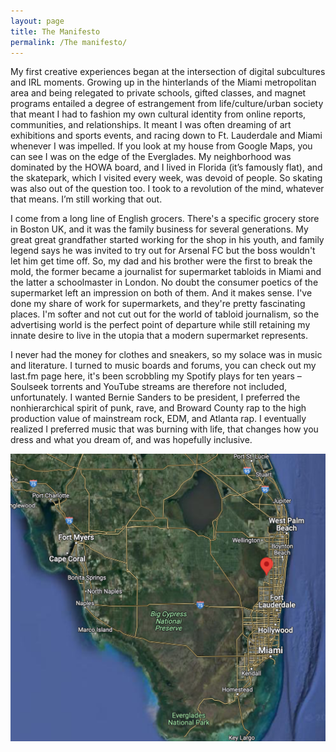 ```yaml
---
layout: page
title: The Manifesto
permalink: /The manifesto/
---
```

My first creative experiences began at the intersection of digital subcultures and IRL moments. Growing up in the hinterlands of the Miami metropolitan area and 
being relegated to private schools, gifted classes, and magnet programs entailed a degree of estrangement from life/culture/urban society that meant I had to fashion
my own cultural identity from online reports, communities, and relationships. It meant I was often dreaming of art exhibitions and sports events, and racing down to Ft.
Lauderdale and Miami whenever I was impelled. If you look at my house from Google Maps, you can see I was on the edge of the Everglades. My neighborhood was dominated
by the HOWA board, and I lived in Florida (it’s famously flat), and the skatepark, which I visited every week, was devoid of people. So skating was also out of the question too. I took to a revolution of the mind, whatever that means. I’m still working that out. 

I come from a long line of English grocers. There's a specific grocery store in Boston UK, and it was the family business for several generations. My great great grandfather started working for the shop in his youth, and family legend says he was invited to try out for Arsenal FC but the boss wouldn't let him get time off. So, my dad and his brother were the first to break the mold, the former became a journalist for supermarket tabloids in Miami and the latter a schoolmaster in London. No doubt the consumer poetics of the supermarket left an impression on both of them. And it makes sense. I've done my share of work for supermarkets, and they're pretty fascinating places. I'm softer and not cut out for the world of tabloid journalism, so the advertising world is the perfect point of departure while still retaining my innate desire to live in the utopia that a modern supermarket represents.

I never had the money for clothes and sneakers, so my solace was in music and literature. I turned to music boards and forums, you can check out my last.fm page here, it's been scrobbling my Spotify plays for ten years – Soulseek torrents and YouTube streams are therefore not included, unfortunately. I wanted Bernie Sanders to be president, I preferred the nonhierarchical spirit of punk, rave, and Broward County rap to the high production value of mainstream rock, EDM, and Atlanta rap. I eventually realized I preferred music that was burning with life, that changes how you dress and what you dream of, and was hopefully inclusive. 

<img class="image" src="Screenshot 2023-07-27 at 12.08.38 PM.png">





